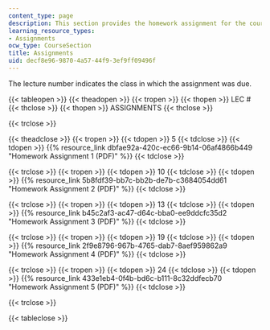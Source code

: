 ```yaml
---
content_type: page
description: This section provides the homework assignment for the course.
learning_resource_types:
- Assignments
ocw_type: CourseSection
title: Assignments
uid: decf8e96-9870-4a57-44f9-3ef9ff09496f
---
```


The lecture number indicates the class in which the assignment was due.

{{< tableopen >}}
{{< theadopen >}}
{{< tropen >}}
{{< thopen >}}
LEC #
{{< thclose >}}
{{< thopen >}}
ASSIGNMENTS
{{< thclose >}}

{{< trclose >}}

{{< theadclose >}}
{{< tropen >}}
{{< tdopen >}}
5
{{< tdclose >}}
{{< tdopen >}}
{{% resource_link dbfae92a-420c-ec66-9b14-06af4866b449 "Homework Assignment 1 (PDF)" %}}
{{< tdclose >}}

{{< trclose >}}
{{< tropen >}}
{{< tdopen >}}
10
{{< tdclose >}}
{{< tdopen >}}
{{% resource_link 5b8fdf39-bb7c-bb2b-de7b-c3684054dd61 "Homework Assignment 2 (PDF)" %}}
{{< tdclose >}}

{{< trclose >}}
{{< tropen >}}
{{< tdopen >}}
13
{{< tdclose >}}
{{< tdopen >}}
{{% resource_link b45c2af3-ac47-d64c-bba0-ee9ddcfc35d2 "Homework Assignment 3 (PDF)" %}}
{{< tdclose >}}

{{< trclose >}}
{{< tropen >}}
{{< tdopen >}}
19
{{< tdclose >}}
{{< tdopen >}}
{{% resource_link 2f9e8796-967b-4765-dab7-8aef959862a9 "Homework Assignment 4 (PDF)" %}}
{{< tdclose >}}

{{< trclose >}}
{{< tropen >}}
{{< tdopen >}}
24
{{< tdclose >}}
{{< tdopen >}}
{{% resource_link 433e1eb4-0f4b-bd6c-b111-8c32ddfecb70 "Homework Assignment 5 (PDF)" %}}
{{< tdclose >}}

{{< trclose >}}

{{< tableclose >}}
